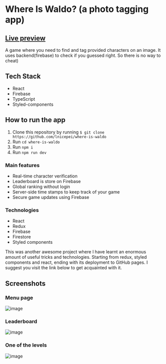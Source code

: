 # Where Is Waldo? (a photo tagging app)

## [Live preview](https://lnicepei.github.io/where-is-waldo/)

A game where you need to find and tag provided characters on an image. It uses backend(firebase) to check if you guessed right. So there is no way to cheat)

## Tech Stack
* React
* Firebase
* TypeScript
* Styled-components

## How to run the app

1. Clone this repository by running `$ git clone https://github.com/lnicepei/where-is-waldo`
2. Run `cd where-is-waldo`
3. Run `npm i`
4. Run `npm run dev`

### Main features
  * Real-time character verification
  * Leaderboard is store on Firebase
  * Global ranking without login
  * Server-side time stamps to keep track of your game
  * Secure game updates using Firebase

### Technologies 
  * React 
  * Redux
  * Firebase
  * Firestore
  * Styled components

This was another awesome project where I have learnt an enormous amount of useful tricks and technologies. Starting from redux, styled components and react, ending with its deployment to GitHub pages. I suggest you visit the link below to get acquainted with it. 

## Screenshots
### Menu page
![image](https://user-images.githubusercontent.com/95967146/190554791-cda2b5d9-6689-4bf9-983a-61d8a86e2417.png)
### Leaderboard
![image](https://user-images.githubusercontent.com/95967146/190554884-8b27e8cd-f90b-473f-81f5-059c6d434463.png)
### One of the levels
![image](https://user-images.githubusercontent.com/95967146/190554963-850db8e5-d4df-4f97-9bcb-42d931f52d09.png)

